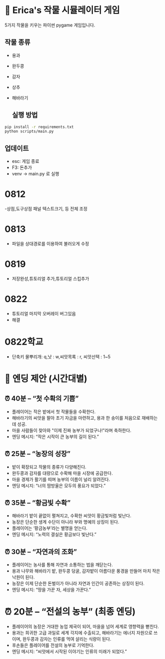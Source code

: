 
# 🌱 Erica's 작물 시뮬레이터 게임

5가지 작물을 키우는 파이썬 pygame 게임입니다.

## 작물 종류
- 용과
- 완두콩
- 감자
- 상추
- 해바라기

  ## 실행 방법
```bash
pip install -r requirements.txt
python scripts/main.py
```

## 업데이트
- esc: 게임 종료
- F3: 돈추가
- venv -> main.py 로 실행 

# 0812
-상점,도구상점 패널 텍스트크기, 등 전체 조정

# 0813
- 파일을 상대경로를 이용하여 불러오게 수정

# 0819
- 저장완성,튜토리얼 추가,튜토리얼 스킵추가

# 0822
- 튜토리얼 마지막 오버레이 버그있음
- 해결

# 0822학교
-  단축키 물뿌리개: q,낫 : w,씨앗목록 : r, 씨앗선택 : 1~5
  


# 🌱 엔딩 제안 (시간대별)

## ⏰ 40분 – “첫 수확의 기쁨”

- 플레이어는 작은 밭에서 첫 작물들을 수확한다.
- 해바라기의 씨앗을 팔아 초기 자금을 마련하고, 용과 한 송이를 처음으로 재배하는 데 성공.
- 마을 사람들이 찾아와 "이제 진짜 농부가 되었구나!"라며 축하한다.
- 엔딩 메시지: “작은 시작이 큰 농부의 길이 된다.”


## ⏰ 25분 – “농장의 성장”

- 밭이 확장되고 작물의 종류가 다양해진다.
- 완두콩과 감자를 대량으로 수확해 마을 시장에 공급한다.
- 마을 경제가 활기를 띠며 농부의 이름이 널리 알려진다.
- 엔딩 메시지: “너의 땀방울은 모두의 풍요가 되었다.”


## ⏰ 35분 – “황금빛 수확”

- 해바라기 밭이 끝없이 펼쳐지고, 수확한 씨앗이 황금빛처럼 빛난다.
- 농장은 단순한 생계 수단이 아니라 부와 명예의 상징이 된다.
- 플레이어는 ‘황금농부’라는 별명을 얻는다.
- 엔딩 메시지: “노력의 결실은 황금보다 빛난다.”


## ⏰ 30분 – “자연과의 조화”

- 플레이어는 농사를 통해 자연과 소통하는 법을 깨닫는다.
- 용과 나무와 해바라기 밭, 완두콩 덩굴, 감자밭이 아름다운 풍경을 만들어 마치 작은 낙원이 된다.
- 농장은 이제 단순한 돈벌이가 아니라 자연과 인간이 공존하는 상징이 된다.
- 엔딩 메시지: “땅을 가꾼 자, 세상을 가꾼다.”


# ⏰ 20분 – “전설의 농부” (최종 엔딩)

- 플레이어의 농장은 거대한 농업 제국이 되어, 마을을 넘어 세계로 영향력을 뻗친다.
- 용과는 희귀한 고급 과일로 세계 각지에 수출되고, 해바라기는 에너지 자원으로 쓰이며, 완두콩과 감자는 인류를 먹여 살리는 식량이 된다.
- 후손들은 플레이어를 전설의 농부로 기억한다.
- 엔딩 메시지: “씨앗에서 시작된 이야기는 인류의 미래가 되었다.”

